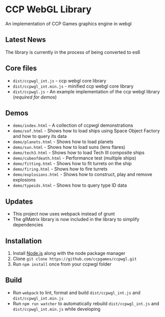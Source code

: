 CCP WebGL Library
======
An implementation of CCP Games graphics engine in webgl

Latest News
---
The library is currently in the process of being converted to es6

Core files
-----
* `dist/ccpwgl_int.js`      - ccp webgl core library
* `dist/ccpwgl_int.min.js`  - minified ccp webgl core library
* `dist/ccpwgl.js`          - An example implementation of the ccp webgl library (_required for demos_)

Demos
-----
* `demo/index.html`         - A collection of ccpwgl demonstrations
* `demo/sof.html`           - Shows how to load ships using Space Object Factory and how to query its data
* `demo/planets.html`       - Shows how to load planets
* `demo/sun.html`           - Shows how to load suns (lens flares)
* `demo/tech3.html`         - Shows how to load Tech III composite ships
* `demo/cubeofdeath.html`   - Performance test (multiple ships)
* `demo/fitting.html`       - Shows how to fit turrets on the ship
* `demo/firing.html`        - Shows how to fire turrets
* `demo/explosions.html`    - Shows how to construct, play and remove explosions
* `demo/typeids.html`       - Shows how to query type ID data

Updates
-----
* This project now uses webpack instead of grunt
* The glMatrix library is now included in the library to simplify dependencies

Installation
------
1) Install  [Node.js](http://www.nodejs.org) along with the node package manager
2) Clone `git clone https://github.com/ccpgames/ccpwgl.git`
3) Run `npm install` once from your ccpwgl folder

Build
-----
* Run `webpack` to lint, format and build `dist/ccpwgl_int.js` and `dist/ccpwgl_int.min.js` 
* Run `npm run watcher` to automatically rebuild `dist/ccpwgl_int.js` and `dist/ccpwgl_int.min.js` while developing